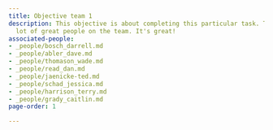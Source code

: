 ```yaml
---
title: Objective team 1
description: This objective is about completing this particular task. There are a
  lot of great people on the team. It's great!
associated-people:
- _people/bosch_darrell.md
- _people/abler_dave.md
- _people/thomason_wade.md
- _people/read_dan.md
- _people/jaenicke-ted.md
- _people/schad_jessica.md
- _people/harrison_terry.md
- _people/grady_caitlin.md
page-order: 1

---
```

